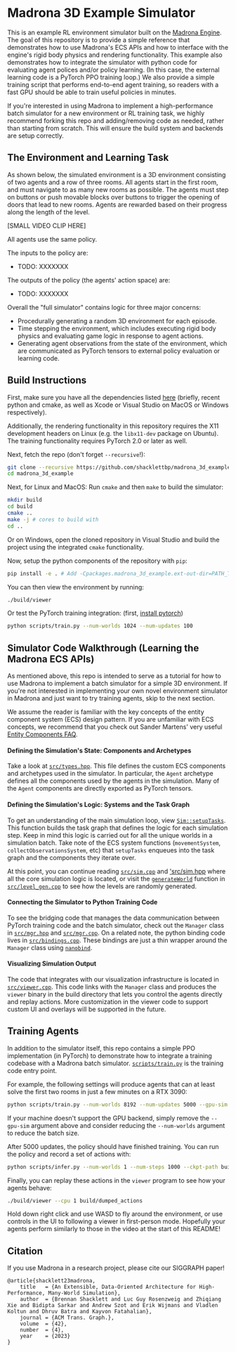 Madrona 3D Example Simulator
============================

This is an example RL environment simulator built on the [Madrona Engine](https://madrona-engine.github.io). 
The goal of this repository is to provide a simple reference that demonstrates how to use Madrona's ECS APIs and 
how to interface with the engine's rigid body physics and rendering functionality.
This example also demonstrates how to integrate the simulator with python code for evaluating agent polices and/or policy learning. (In this case, the external learning code is a PyTorch PPO training loop.) We also provide a simple training script that performs end-to-end agent training, so readers with a fast GPU should be able to train useful policies in minutes.

If you're interested in using Madrona to implement a high-performance batch simulator for a new environment or RL training task, we highly recommend forking this repo and adding/removing code as needed, rather than starting from scratch. This will ensure the build system and backends are setup correctly.

The Environment and Learning Task
--------------

As shown below, the simulated environment is a 3D environment consisting of two agents and a row of three rooms. All agents start in the first room, and must navigate to as many new rooms as possible. The agents must step on buttons or push movable blocks over buttons to trigger the opening of doors that lead to new rooms. Agents are rewarded based on their progress along the length of the level.

[SMALL VIDEO CLIP HERE]

All agents use the same policy.

The inputs to the policy are:
 * TODO: XXXXXXX

The outputs of the policy (the agents' action space) are:
 * TODO: XXXXXXX

Overall the "full simulator" contains logic for three major concerns:
* Procedurally generating a random 3D environment for each episode.
* Time stepping the environment, which includes executing rigid body physics and evaluating game logic in response to agent actions.
* Generating agent observations from the state of the environment, which are communicated as PyTorch tensors to external policy evaluation or learning code.

Build Instructions
--------
First, make sure you have all the dependencies listed [here](https://github.com/shacklettbp/madrona#dependencies) (briefly, recent python and cmake, as well as Xcode or Visual Studio on MacOS or Windows respectively).

Additionally, the rendering functionality in this repository requires the X11 development headers on Linux (e.g. the `libx11-dev` package on Ubuntu). The training functionality requires PyTorch 2.0 or later as well.

Next, fetch the repo (don't forget `--recursive`!):
```bash
git clone --recursive https://github.com/shacklettbp/madrona_3d_example.git
cd madrona_3d_example
```

Next, for Linux and MacOS: Run `cmake` and then `make` to build the simulator:
```bash
mkdir build
cd build
cmake ..
make -j # cores to build with
cd ..
```

Or on Windows, open the cloned repository in Visual Studio and build
the project using the integrated `cmake` functionality.


Now, setup the python components of the repository with `pip`:
```bash
pip install -e . # Add -Cpackages.madrona_3d_example.ext-out-dir=PATH_TO_YOUR_BUILD_DIR on Windows
```

You can then view the environment by running:
```bash
./build/viewer
```

Or test the PyTorch training integration: (first, [install pytorch](https://pytorch.org/get-started/locally/))
```bash
python scripts/train.py --num-worlds 1024 --num-updates 100
```

Simulator Code Walkthrough (Learning the Madrona ECS APIs)
-----------------------------------------------------------

As mentioned above, this repo is intended to serve as a tutorial for how to use Madrona to implement a batch simulator for a simple 3D environment. If you're not interested in implementing your own novel environment simulator in Madrona and just want to try training agents, skip to the next section.

We assume the reader is familiar with the key concepts of the entity component system (ECS) design pattern.  If you are unfamiliar with ECS concepts, we recommend that you check out Sander Martens' very useful [Entity Components FAQ](https://github.com/SanderMertens/ecs-faq). 

#### Defining the Simulation's State: Components and Archetypes ####

Take a look at [`src/types.hpp`](https://github.com/shacklettbp/madrona_3d_example/blob/main/src/types.hpp#L28). This file defines the custom ECS components and archetypes used in the simulator. In particular, the `Agent` archetype defines all the components used by the agents in the simulation. Many of the `Agent` components are directly exported as PyTorch tensors.

#### Defining the Simulation's Logic: Systems and the Task Graph ####

To get an understanding of the main simulation loop, view [`Sim::setupTasks`](https://github.com/shacklettbp/madrona_3d_example/blob/main/src/sim.cpp#L552). This function builds the task graph that defines the logic for each simulation step. Keep in mind this logic is carried out for all the unique worlds in a simulation batch. Take note of the ECS system functions (`movementSystem`, `collectObservationsSystem`, etc) that `setupTasks` enqueues into the task graph and the components they iterate over.

At this point, you can continue reading [`src/sim.cpp`](https://github.com/shacklettbp/madrona_3d_example/blob/main/src/sim.cpp) and ['src/sim.hpp](https://github.com/shacklettbp/madrona_3d_example/blob/main/src/sim.hpp) where all the core simulation logic is located, or visit the [`generateWorld`](https://github.com/shacklettbp/madrona_3d_example/blob/main/src/level_gen.cpp#L558) function in [`src/level_gen.cpp`](https://github.com/shacklettbp/madrona_3d_example/blob/main/src/level_gen.cpp) to see how the levels are randomly generated.

#### Connecting the Simulator to Python Training Code ####

To see the bridging code that manages the data communication between PyTorch training code and the batch simulator, check out the `Manager` class in [`src/mgr.hpp`](https://github.com/shacklettbp/madrona_3d_example/blob/main/src/mgr.hpp) and [`src/mgr.cpp`](https://github.com/shacklettbp/madrona_3d_example/blob/main/src/mgr.cpp). On a related note, the python binding code lives in [`src/bindings.cpp`](https://github.com/shacklettbp/madrona_3d_example/blob/main/src/mgr.cpp). These bindings are just a thin wrapper around the `Manager` class using [`nanobind`](https://github.com/wjakob/nanobind).

#### Visualizing Simulation Output ####

The code that integrates with our visualization infrastructure is located in [`src/viewer.cpp`](https://github.com/shacklettbp/madrona_3d_example/blob/main/src/viewer.cpp). This code links with the `Manager` class and produces the `viewer` binary in the build directory that lets you control the agents directly and replay actions. More customization in the viewer code to support custom UI and overlays will be supported in the future.

Training Agents 
--------------------------------

In addition to the simulator itself, this repo contains a simple PPO implementation (in PyTorch) to demonstrate how to integrate a training codebase with a Madrona batch simulator. [`scripts/train.py`](https://github.com/shacklettbp/madrona_3d_example/blob/main/scripts/train.py) is the training code entry point.

For example, the following settings will produce agents that can at least solve the first two rooms in just a few minutes on a RTX 3090:
```bash
python scripts/train.py --num-worlds 8192 --num-updates 5000 --gpu-sim --ckpt-dir build/checkpoints/
```

If your machine doesn't support the GPU backend, simply remove the `--gpu-sim` argument above and consider reducing the `--num-worlds` argument to reduce the batch size. 

After 5000 updates, the policy should have finished training. You can run the policy and record a set of actions with:
```bash
python scripts/infer.py --num-worlds 1 --num-steps 1000 --ckpt-path build/checkpoints/5000.pth --action-dump-path build/dumped_actions
```

Finally, you can replay these actions in the `viewer` program to see how your agents behave:
```bash
./build/viewer --cpu 1 build/dumped_actions
```

Hold down right click and use WASD to fly around the environment, or use controls in the UI to following a viewer in first-person mode. Hopefully your agents perform similarly to those in the video at the start of this README!

Citation
--------
If you use Madrona in a research project, please cite our SIGGRAPH paper!

```
@article{shacklett23madrona,
    title   = {An Extensible, Data-Oriented Architecture for High-Performance, Many-World Simulation},
    author  = {Brennan Shacklett and Luc Guy Rosenzweig and Zhiqiang Xie and Bidipta Sarkar and Andrew Szot and Erik Wijmans and Vladlen Koltun and Dhruv Batra and Kayvon Fatahalian},
    journal = {ACM Trans. Graph.},
    volume  = {42},
    number  = {4},
    year    = {2023}
}
```
